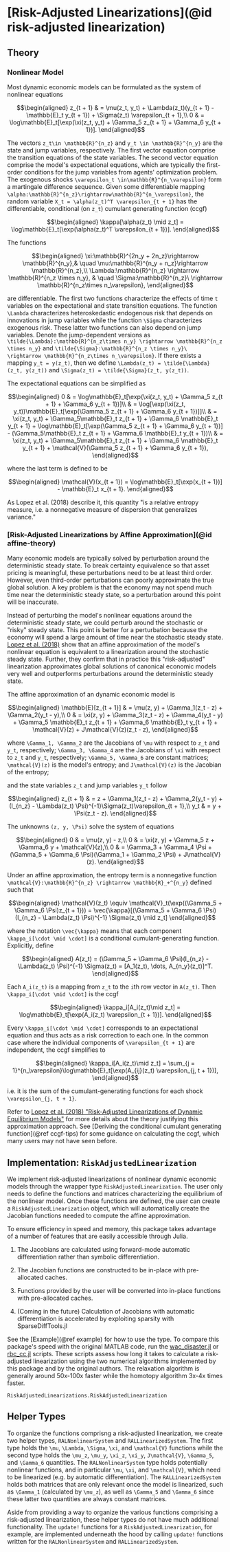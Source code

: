 # [Risk-Adjusted Linearizations](@id risk-adjusted linearization)

## Theory

### Nonlinear Model
Most dynamic economic models can be formulated as the system of nonlinear equations

```math
\begin{aligned}
    z_{t + 1} & = \mu(z_t, y_t) + \Lambda(z_t)(y_{t + 1} - \mathbb{E}_t y_{t + 1}) + \Sigma(z_t) \varepsilon_{t + 1},\\
    0 & = \log\mathbb{E}_t[\exp(\xi(z_t, y_t) + \Gamma_5 z_{t + 1} + \Gamma_6 y_{t + 1})].
\end{aligned}
```

The vectors ``z_t\in \mathbb{R}^{n_z}`` and ``y_t \in \mathbb{R}^{n_y}`` are the state and jump variables, respectively.
The first vector equation comprise the transition equations of the state variables.
The second vector equation comprise the model's expectational equations, which are typically
the first-order conditions for the jump variables from agents' optimization problem.
The exogenous shocks
``\varepsilon_t \in\mathbb{R}^{n_\varepsilon}`` form a martingale difference sequence. Given some
differentiable mapping ``\alpha:\mathbb{R}^{n_z}\rightarrow\mathbb{R}^{n_\varepsilon}``,
the random variable ``X_t = \alpha(z_t)^T \varepsilon_{t + 1}`` has the
differentiable, conditional (on ``z_t``) cumulant generating function (ccgf)

```math
\begin{aligned}
\kappa[\alpha(z_t) \mid z_t] = \log\mathbb{E}_t[\exp(\alpha(z_t)^T \varepsilon_{t + 1})].
\end{aligned}
```

The functions
```math
\begin{aligned}
\xi:\mathbb{R}^{2n_y + 2n_z}\rightarrow \mathbb{R}^{n_y},& \quad \mu:\mathbb{R}^{n_y + n_z}\rightarrow \mathbb{R}^{n_z},\\
\Lambda:\mathbb{R}^{n_z} \rightarrow \mathbb{R}^{n_z \times n_y}, & \quad \Sigma:\mathbb{R}^{n_z}\ \rightarrow \mathbb{R}^{n_z\times n_\varepsilon},
\end{aligned}
```
are differentiable. The first two functions characterize the effects of time ``t`` variables on the expectational and
state transition equations. The function ``\Lambda`` characterizes heteroskedastic endogenous risk that depends on
innovations in jump variables while the function ``\Sigma`` characterizes exogenous risk. These latter two functions
can also depend on jump variables. Denote the jump-dependent versions as
``\tilde{\Lambda}:\mathbb{R}^{n_z\times n_y} \rightarrow \mathbb{R}^{n_z \times n_y}``
and ``\tilde{\Sigma}:\mathbb{R}^{n_z \times n_y}\ \rightarrow \mathbb{R}^{n_z\times n_\varepsilon}``.
If there exists a mapping ``y_t = y(z_t)``, then we define ``\Lambda(z_t) = \tilde{\Lambda}(z_t, y(z_t))``
and ``\Sigma(z_t) = \tilde{\Sigma}(z_t, y(z_t))``.

The expectational equations can be simplified as
```math
\begin{aligned}
0 & = \log\mathbb{E}_t[\exp(\xi(z_t, y_t) + \Gamma_5 z_{t + 1} + \Gamma_6 y_{t + 1})]\\
  & = \log[\exp(\xi(z_t, y_t))\mathbb{E}_t[\exp(\Gamma_5 z_{t + 1} + \Gamma_6 y_{t + 1})]]\\
  & = \xi(z_t, y_t) + \Gamma_5\mathbb{E}_t z_{t + 1} + \Gamma_6 \mathbb{E}_t y_{t + 1} + \log\mathbb{E}_t[\exp(\Gamma_5 z_{t + 1} + \Gamma_6 y_{t + 1})] - (\Gamma_5\mathbb{E}_t z_{t + 1} + \Gamma_6 \mathbb{E}_t y_{t + 1})\\
  & = \xi(z_t, y_t) + \Gamma_5\mathbb{E}_t z_{t + 1} + \Gamma_6 \mathbb{E}_t y_{t + 1} + \mathcal{V}(\Gamma_5 z_{t + 1} + \Gamma_6 y_{t + 1}),
\end{aligned}
```
where the last term is defined to be
```math
\begin{aligned}
\mathcal{V}(x_{t + 1}) = \log\mathbb{E}_t[\exp(x_{t + 1})] - \mathbb{E}_t x_{t + 1}.
\end{aligned}
```
As Lopez et al. (2018) describe it, this quantity "is a relative entropy measure, i.e. a nonnegative measure of dispersion that generalizes variance."

### [Risk-Adjusted Linearizations by Affine Approximation](@id affine-theory)

Many economic models are typically solved by perturbation around the deterministic steady state. To break certainty equivalence so that
asset pricing is meaningful, these perturbations need to be at least third order. However, even third-order perturbations
can poorly approximate the true global solution. A key problem is that the economy may not spend much time near the
deterministic steady state, so a perturbation around this point will be inaccurate.


Instead of perturbing the model's nonlinear equations around the deterministic steady state, we could perturb around the
stochastic or "risky" steady state. This point is better for a perturbation because the economy will spend a
large amount of time near the stochastic steady state. [Lopez et al. (2018)](https://ideas.repec.org/p/bfr/banfra/702.html)
show that an affine approximation of the model's nonlinear equation is equivalent to a linearization around the
stochastic steady state. Further, they confirm that in practice this "risk-adjusted" linearization approximates
global solutions of canonical economic models very well and outperforms perturbations around the deterministic steady state.

The affine approximation of an dynamic economic model is
```math
\begin{aligned}
    \mathbb{E}[z_{t + 1}] & = \mu(z, y) + \Gamma_1(z_t - z) + \Gamma_2(y_t - y),\\
    0                      & = \xi(z, y) + \Gamma_3(z_t - z) + \Gamma_4(y_t - y) + \Gamma_5 \mathbb{E}_t z_{t + 1} + \Gamma_6 \mathbb{E}_t y_{t + 1} + \mathcal{V}(z) + J\mathcal{V}(z)(z_t  - z),
\end{aligned}
```

where ``\Gamma_1, \Gamma_2`` are the Jacobians of ``\mu`` with respect to ``z_t`` and ``y_t``, respectively;
``\Gamma_3, \Gamma_4`` are the Jacobians of ``\xi`` with respect to ``z_t`` and ``y_t``, respectively;
``\Gamma_5, \Gamma_6`` are constant matrices; ``\mathcal{V}(z)`` is the model's entropy; and
``J\mathcal{V}(z)`` is the Jacobian of the entropy;

and the state variables ``z_t`` and jump variables ``y_t`` follow
```math
\begin{aligned}
    z_{t + 1} & = z + \Gamma_1(z_t - z) + \Gamma_2(y_t - y) + (I_{n_z} - \Lambda(z_t) \Psi)^{-1}\Sigma(z_t)\varepsilon_{t + 1},\\
    y_t       & = y + \Psi(z_t - z).
\end{aligned}
```

The unknowns ``(z, y, \Psi)`` solve the system of equations
```math
\begin{aligned}
0 & = \mu(z, y) - z,\\
0 & = \xi(z, y) + \Gamma_5 z + \Gamma_6 y + \mathcal{V}(z),\\
0 & = \Gamma_3 + \Gamma_4 \Psi + (\Gamma_5 + \Gamma_6 \Psi)(\Gamma_1 + \Gamma_2 \Psi) + J\mathcal{V}(z).
\end{aligned}
```

Under an affine approximation, the entropy term is a nonnegative function
``\mathcal{V}:\mathbb{R}^{n_z} \rightarrow \mathbb{R}_+^{n_y}`` defined such that
```math
\begin{aligned}
\mathcal{V}(z_t) \equiv \mathcal{V}_t(\exp((\Gamma_5 + \Gamma_6 \Psi)z_{t + 1})) = \vec{\kappa}[(\Gamma_5 + \Gamma_6 \Psi)(I_{n_z} - \Lambda(z_t) \Psi)^{-1} \Sigma(z_t) \mid z_t]
\end{aligned}
```
where the notation ``\vec{\kappa}`` means that each component ``\kappa_i[\cdot \mid \cdot]`` is a conditional cumulant-generating
function. Explicitly, define
```math
\begin{aligned}
A(z_t) = (\Gamma_5 + \Gamma_6 \Psi)(I_{n_z} - \Lambda(z_t) \Psi)^{-1} \Sigma(z_t) = [A_1(z_t), \dots, A_{n_y}(z_t)]^T.
\end{aligned}
```
Each ``A_i(z_t)`` is a mapping from ``z_t`` to the ``i``th row vector in ``A(z_t)``. Then
``\kappa_i[\cdot \mid \cdot]`` is the ccgf
```math
\begin{aligned}
\kappa_i[A_i(z_t)\mid z_t] = \log\mathbb{E}_t[\exp(A_i(z_t) \varepsilon_{t + 1})].
\end{aligned}
```
Every ``\kappa_i[\cdot \mid \cdot]`` corresponds to an expectational equation and thus
acts as a risk correction to each one. In the common case where the individual components of
``\varepsilon_{t + 1}`` are independent, the
ccgf simplifies to
```math
\begin{aligned}
\kappa_i[A_i(z_t)\mid z_t] = \sum_{j = 1}^{n_\varepsilon}\log\mathbb{E}_t[\exp(A_{ij}(z_t) \varepsilon_{j, t + 1})],
\end{aligned}
```
i.e. it is the sum of the cumulant-generating functions for each shock ``\varepsilon_{j, t + 1}``.

Refer to [Lopez et al. (2018) "Risk-Adjusted Linearizations of Dynamic Equilibrium Models"](https://ideas.repec.org/p/bfr/banfra/702.html) for more details about the theory justifying this approximation approach.
See [Deriving the conditional cumulant generating function](@ref ccgf-tips) for some guidance on calculating the ccgf, which
many users may not have seen before.

## Implementation: `RiskAdjustedLinearization`

We implement risk-adjusted linearizations of nonlinear dynamic economic models
through the wrapper type `RiskAdjustedLinearization`.
The user only needs to define the functions and matrices characterizing the equilibrium of the nonlinear model. Once these
functions are defined, the user can create a `RiskAdjustedLinearization` object, which will automatically
create the Jacobian functions needed to compute the affine approximation.

To ensure efficiency in speed and memory, this package takes advantage of a number of features that are easily
accessible through Julia.

1. The Jacobians are calculated using forward-mode automatic differentiation rather than symbolic differentiation.

2. The Jacobian functions are constructed to be in-place with pre-allocated caches.

3. Functions provided by the user will be converted into in-place functions with pre-allocated caches.

4. (Coming in the future) Calculation of Jacobians with automatic differentiation is accelerated by exploiting sparsity with SparseDiffTools.jl

See the [Example](@ref example) for how to use the type. To compare this package's speed with the original MATLAB code,
run the [wac_disaster.jl](https://github.com/chenwilliam77/RiskAdjustedLinearizations.jl/tree/main/examples/matlab_timing_test/wac_disaster.jl) or [rbc_cc.jl](https://github.com/chenwilliam77/RiskAdjustedLinearizations.jl/tree/main/examples/matlab_timing_test/rbc_cc.jl)
scripts. These scripts assess how long it takes to calculate a risk-adjusted linearization using the two numerical algorithms
implemented by this package and by the original authors. The relaxation algorithm is generally around 50x-100x faster
while the homotopy algorithm 3x-4x times faster.

```@docs
RiskAdjustedLinearizations.RiskAdjustedLinearization
```


## Helper Types
To organize the functions comprisng a risk-adjusted linearization, we create two helper types, `RALNonlinearSystem` and `RALLinearizedSystem`.
The first type holds the ``\mu``, ``\Lambda``, ``\Sigma``, ``\xi``, and ``\mathcal{V}`` functions while the second type holds
the ``\mu_z``, ``\mu_y``, ``\xi_z``, ``\xi_y``, ``J\mathcal{V}``, ``\Gamma_5``, and ``\Gamma_6`` quantities.
The `RALNonlinearSystem` type holds potentially nonlinear functions, and in particular ``\mu``, ``\xi``, and ``\mathcal{V}``,
which need to be linearized (e.g. by automatic differentiation). The `RALLinearizedSystem` holds both matrices that
are only relevant once the model is linearized, such as ``\Gamma_1`` (calculated by ``\mu_z``), as well as ``\Gamma_5`` and ``\Gamma_6``
since these latter two quantities are always constant matrices.

Aside from providing a way to organize the various functions comprising a risk-adjusted linearization, these helper types do not
have much additional functionality. The `update!` functions for a `RiskAdjustedLinearization`, for example, are implemented
underneath the hood by calling `update!` functions written for the `RALNonlinearSystem` and `RALLinearizedSystem`.

